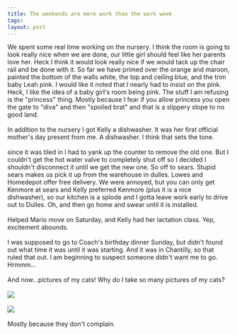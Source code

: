```yaml
---
title: The weekends are more work than the work week
tags: 
layout: post
---
```

We spent some real time working on the nursery.  I think the room is going to look really nice when we are done, our little girl should feel like her parents love her.  Heck I think it would look really nice if we would tack up the chair rail and be done with it.   So far we have primed over the orange and maroon, painted the bottom of the walls white, the top and ceiling blue, and the trim baby Leah pink.  I would like it noted that I nearly had to insist on the pink.  Heck, I like the idea of a baby girl's room being pink.  The stuff I am refusing is the "princess" thing.  Mostly because I fear if you allow princess you open the gate to "diva" and then "spoiled brat" and that is a slippery slope to no good land.<br /><br />In addition to the nursery I got Kelly a dishwasher.  It was her first official mother's day present from me. A dishwasher.  I think that sets the tone.  <br /><br />since it was tiled in I had to yank up the counter to remove the old one.  But I couldn't get the hot water valve to completely shut off so I decided I shouldn't disconnect it until we get the new one.  So off to sears.  Stupid sears makes us pick it up from the warehouse in dulles.  Lowes and Homedepot offer free delivery. We were annoyed, but you can only get Kenmore at sears and Kelly preferred Kenmore (plus it is a nice dishwasher), so our kitchen is a splode and I gotta leave work early to drive out to Dulles.  Oh, and then go home and swear until it is installed. <br /><br />Helped Mario move on Saturday, and Kelly had her lactation class.  Yep, excitement abounds. <br /><br />I was supposed to go to Coach's birthday dinner Sunday, but didn't found out what time it was until it was starting.  And it was in Chantilly, so that ruled that out.  I am beginning to suspect someone didn't want me to go.  Hrmmm...<br /><br />And now...pictures of my cats! Why do I take so many pictures of my cats?<br /><br /><img src="http://fuzzymonk.com/photos/cats/image/595/IMG_3961.JPG" class="picture"><br /><br /><img src="http://fuzzymonk.com/photos/cats/image/595/IMG_3991.JPG" class="picture"><br /><br />Mostly because they don't complain.
